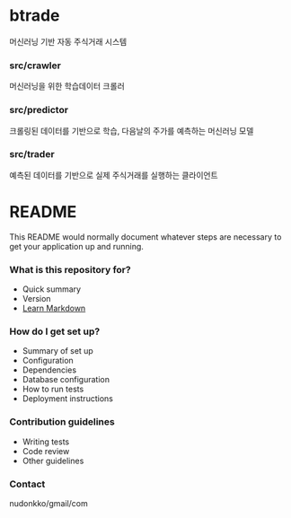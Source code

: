 # btrade #
머신러닝 기반 자동 주식거래 시스템

### src/crawler ###
머신러닝을 위한 학습데이터 크롤러

### src/predictor ###
크롤링된 데이터를 기반으로 학습, 다음날의 주가를 예측하는 머신러닝 모델

### src/trader ###
예측된 데이터를 기반으로 실제 주식거래를 실행하는 클라이언트


# README #

This README would normally document whatever steps are necessary to get your application up and running.

### What is this repository for? ###

* Quick summary
* Version
* [Learn Markdown](https://bitbucket.org/tutorials/markdowndemo)

### How do I get set up? ###

* Summary of set up
* Configuration
* Dependencies
* Database configuration
* How to run tests
* Deployment instructions

### Contribution guidelines ###

* Writing tests
* Code review
* Other guidelines

### Contact ###
nudonkko/gmail/com
